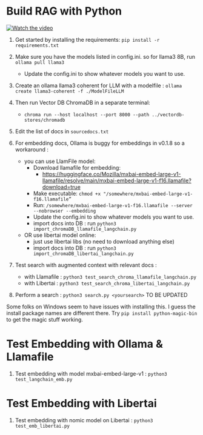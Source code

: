 # Build RAG with Python

[![Watch the video](https://img.youtube.com/vi/GxLoMquHynY/maxresdefault.jpg)](https://youtu.be/GxLoMquHynY)

1. Get started by installing the requirements: `pip install -r requirements.txt`
2. Make sure you have the models listed in config.ini. so for llama3 8B, run `ollama pull llama3`
    - Update the config.ini to show whatever models you want to use.
3. Create an ollama llama3 coherent for LLM with a modelfile : `ollama create llama3-coherent -f ./ModelFileLLM`
4. Then run Vector DB ChromaDB in a separate terminal:
    - `chroma run --host localhost --port 8000 --path ../vectordb-stores/chromadb`
5. Edit the list of docs in `sourcedocs.txt`
6. For embedding docs, Ollama is buggy for embeddings in v0.1.8 so a workaround : 
    - you can use LlamFile model:
        - Download llamafile for embedding: 
            - https://huggingface.co/Mozilla/mxbai-embed-large-v1-llamafile/resolve/main/mxbai-embed-large-v1-f16.llamafile?download=true
        - Make executable: `chmod +x "/somewhere/mxbai-embed-large-v1-f16.llamafile”`
        - Run: `/somewhere/mxbai-embed-large-v1-f16.llamafile --server --nobrowser --embedding`
        - Update the config.ini to show whatever models you want to use.
        - import docs into DB : run `python3 import_chromaDB_llamafile_langchain.py`
    - OR use libertai model online:
        - just use libertai libs (no need to download anything else)
        - import docs into DB : run `python3 import_chromaDB_libertai_langchain.py`

10. Test search with augmented context with relevant docs : 
    - with Llamafile : `python3 test_search_chroma_llamafile_langchain.py`
    - with Libertai  : `python3 test_search_chroma_libertai_langchain.py`
11. Perform a search : `python3 search.py <yoursearch>` TO BE UPDATED


Some folks on Windows seem to have issues with installing this. I guess the install package names are different there. Try `pip install python-magic-bin` to get the magic stuff working.

# Test Embedding with Ollama & Llamafile
1. Test embedding with model mxbai-embed-large-v1 : `python3 test_langchain_emb.py`

# Test Embedding with Libertai
1. Test embedding with nomic model on Libertai : `python3 test_emb_libertai.py`

